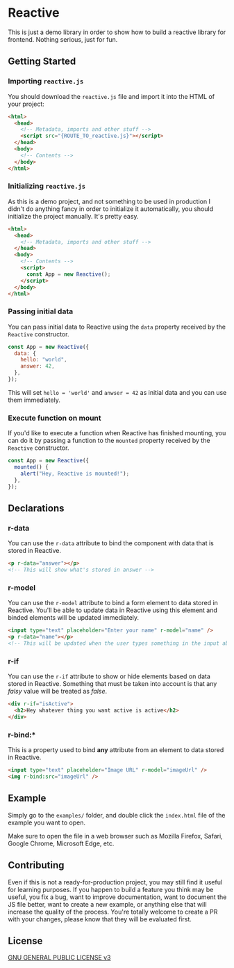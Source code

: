 # Reactive

This is just a demo library in order to show how to build a reactive library for frontend. Nothing serious, just
for fun.

## Getting Started

### Importing `reactive.js`

You should download the `reactive.js` file and import it into the HTML of your project:

```html
<html>
  <head>
    <!-- Metadata, imports and other stuff -->
    <script src="{ROUTE_TO_reactive.js}"></script>
  </head>
  <body>
    <!-- Contents -->
  </body>
</html>
```

### Initializing `reactive.js`

As this is a demo project, and not something to be used in production I didn't do anything fancy in order to initialize
it automatically, you should initialize the project manually. It's pretty easy.

```html
<html>
  <head>
    <!-- Metadata, imports and other stuff -->
  </head>
  <body>
    <!-- Contents -->
    <script>
      const App = new Reactive();
    </script>
  </body>
</html>
```

### Passing initial data

You can pass initial data to Reactive using the `data` property received by the `Reactive` constructor.

```js
const App = new Reactive({
  data: {
    hello: "world",
    answer: 42,
  },
});
```

This will set `hello = 'world'` and `anwser = 42` as initial data and you can use them immediately.

### Execute function on mount

If you'd like to execute a function when Reactive has finished mounting, you can do it by passing a function to the
`mounted` property received by the `Reactive` constructor.

```js
const App = new Reactive({
  mounted() {
    alert("Hey, Reactive is mounted!");
  },
});
```

## Declarations

### r-data

You can use the `r-data` attribute to bind the component with data that is stored in Reactive.

```html
<p r-data="answer"></p>
<!-- This will show what's stored in answer -->
```

### r-model

You can use the `r-model` attribute to bind a form element to data stored in Reactive. You'll be able to update data
in Reactive using this element and binded elements will be updated immediately.

```html
<input type="text" placeholder="Enter your name" r-model="name" />
<p r-data="name"></p>
<!-- This will be updated when the user types something in the input above -->
```

### r-if

You can use the `r-if` attribute to show or hide elements based on data stored in Reactive. Something that must be
taken into account is that any _falsy_ value will be treated as _false_.

```html
<div r-if="isActive">
  <h2>Hey whatever thing you want active is active</h2>
</div>
```

### r-bind:\*

This is a property used to bind **any** attribute from an element to data stored in Reactive.

```html
<input type="text" placeholder="Image URL" r-model="imageUrl" />
<img r-bind:src="imageUrl" />
```

## Example

Simply go to the `examples/` folder, and double click the `index.html` file of the example you want to open.

Make sure to open the file in a web browser such as Mozilla Firefox, Safari, Google Chrome, Microsoft Edge, etc.

## Contributing

Even if this is not a ready-for-production project, you may still find it useful for learning purposes. If you happen
to build a feature you think may be useful, you fix a bug, want to improve documentation, want to document the JS file
better, want to create a new example, or anything else that will increase the quality of the process. You're totally
welcome to create a PR with your changes, please know that they will be evaluated first.

## License

[GNU GENERAL PUBLIC LICENSE v3](/LICENSE)
